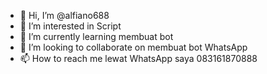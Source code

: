- 👋 Hi, I’m @alfiano688
- 👀 I’m interested in Script
- 🌱 I’m currently learning membuat bot
- 💞️ I’m looking to collaborate on membuat bot WhatsApp
- 📫 How to reach me lewat WhatsApp saya 083161870888

<!---
alfiano688/alfiano688 is a ✨ special ✨ repository because its `README.md` (this file) appears on your GitHub profile.
You can click the Preview link to take a look at your changes.
--->
